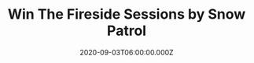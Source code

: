 ---
campaign-uuid: "c-982e5cd5-0e30-4bcd-83ca-5a6d4df16618"
type: "Competition"
category: "Music"
date: "2020-09-03T06:00:00.000Z"
end-date: "2020-10-03T23:59:00.000Z"
disable-form: false
is_promoted: false
has_entry_page: true
title: "Win The Fireside Sessions by Snow Patrol"
competition-description: "<p>'The Fireside Sessions' is an EP made up of five songs,\
  \ written in lockdown during the COVID-19 pandemic in 2020 written in collaboration\
  \ with the band's fans during a series of streams on Instagram Live dubbed 'Saturday\
  \ Songwriters'. In a nod to this partnership, the album is released under the banner\
  \ of Snow Patrol and the Saturday Songwriters.</p>\n<p>Want it? Click below for\
  \ a chance to win.</p>\n"
hero-header: "Win The Fireside Sessions by Snow Patrol"
terms-confirmation: "N/A"
banner-img: "https://assets.expresslyapp.com/asset-7f5de17a-a4e7-46e5-af55-418718529e10.jpg"
logo-left-href: "aaa.nme.com"
logo-left-image: "https://assets.expresslyapp.com/asset-7ab5cf80-d45e-4db5-b5db-a08e6d571c7b.jpg"
logo-left-title: "NME AAA"
bg-image-hero: "https://assets.expresslyapp.com/asset-46b8e5f6-c56d-4909-a8f7-cc48bc46757a.jpg"
bg-image-first: "https://assets.expresslyapp.com/asset-b8b159c8-f361-4c6e-9d66-76e9d9f3fdcc.jpg"
section1-content: "<p>'The Fireside Sessions' is an EP made up of five songs, written\
  \ in lockdown during the COVID-19 pandemic in 2020. The EP was written in collaboration\
  \ with the band's fans during a series of streams on Instagram Live dubbed 'Saturday\
  \ Songwriters'. In a nod to this partnership, the album is released under the banner\
  \ of Snow Patrol and the Saturday Songwriters.</p> <p>The EP was produced by Iain\
  \ Archer and features the single 'Reaching Out to You'. The band have partnered\
  \ with the Trussell Trust Charity for the EP and all proceeds from the project will\
  \ go to the anti-poverty charity.</p>\n<p>Click below and it could be yours.</p>\n"
entry-title: "Win The Fireside Sessions by Snow Patrol"
entry-content: "<p>Enter the draw to win The Fireside Sessions by Snow Patrol  by\
  \ completing the form below before 23:59 on the 3rd of October 2020.</p>\n"
has-winner: false
prize-description: "The Fireside Sessions by Snow Patrol"
special-conditions: "Multiple entries are allowed up to one every day.\r\n\r\nThis\
  \ competition is also available on: https://club.expressly.io/competitions/snow-patrol-the-fireside-sessions-cd"
country-restrictions:
- "GB"
---